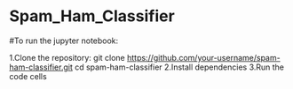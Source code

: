 # Spam_Ham_Classifier

#To run the jupyter notebook:

1.Clone the repository:
 git clone https://github.com/your-username/spam-ham-classifier.git
 cd spam-ham-classifier
2.Install dependencies
3.Run the code cells
